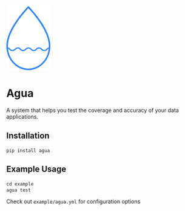 ![Agua](./logo.svg)
# Agua

A system that helps you test the coverage and accuracy of your data applications.

## Installation

```shell
pip install agua
```

## Example Usage

```shell
cd example
agua test
```

Check out ```example/agua.yml``` for configuration options